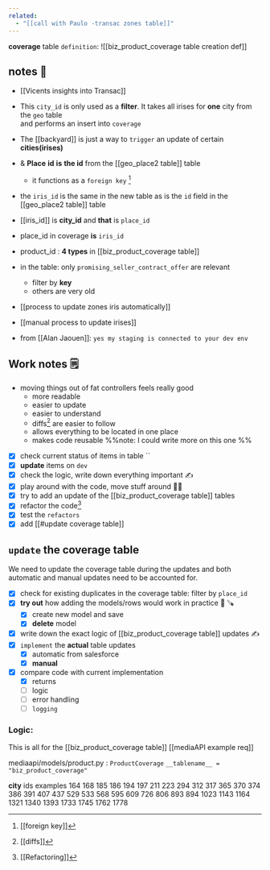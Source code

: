 ```yaml
---
related:
  - "[[call with Paulo -transac zones table]]"
---
```

**coverage** table `definition`:
 ![[biz_product_coverage table creation def]]
## notes 📔

- [[Vicents insights into Transac]]
- This `city_id` is only used as a **filter**. It takes all irises for **one** city from the `geo` table  
	 and performs an insert into `coverage`
- The [[backyard]] is just a way to `trigger` an update of  certain **cities(irises)**
- & **Place** **id** **is** **the id** from the [[geo_place2 table]] table
	- it functions as a `foreign key` [^1]
- the `iris_id` is the same in the new table as is the `id` field in the [[geo_place2 table]] table
- [[iris_id]] is **city_id** and **that** is `place_id`
- place_id in coverage **is** `iris_id`

- product_id : **4 types** in [[biz_product_coverage table]]
- in the table: only `promising_seller_contract_offer` are relevant
	- filter by **key**
	- others are very old

- [[process to update zones iris automatically]]
- [[manual process to update irises]]
- from [[Alan Jaouen]]:  `yes my staging is connected to your dev env`

## Work notes 🗒

- moving things out of fat controllers feels really good
	- more readable
	- easier to update
	- easier to understand
	- diffs[^2] are easier to follow
	- allows everything to be located in  one place
	- makes code reusable
	%%note: I could write more on this one %%

- [x] check current status of items in table ``
- [x] **update** items on `dev`
- [x] check the logic, write down everything important ✍
- [x] play around with the code, move stuff around 🤾‍♂
- [x] try to add an update of the [[biz_product_coverage table]] tables
- [x] refactor the code[^3] 
- [x] test the `refactors`
- [x] add [[#update coverage table]]

## `update` the coverage table

We need to update the coverage table during the updates and both automatic and manual updates need to be accounted for.

- [x] check for existing duplicates in the coverage table: filter by `place_id`
- [x] **try out** how adding the models/rows would work in practice 🔨 🪚
	- [x] create new model and save
	- [x] **delete** model
- [x] write down the exact logic of [[biz_product_coverage table]] updates ✍
- [x] `implement` the **actual** table updates
	- [x] automatic from salesforce
	- [x] **manual**
- [x] compare code with current implementation
	- [x] returns
	- [ ] logic
	- [ ] error handling
	- [ ] `logging`

### **Logic**:
This is all for the [[biz_product_coverage table]]
[[mediaAPI example req]]

mediaapi/models/product.py : `ProductCoverage`
`__tablename__ = "biz_product_coverage"`

 **city** ids examples
     164
     168
     185
     186
     194
     197
     211
     223
     294
     312
     317
     365
     370
     374
     386
     391
     407
     437
     529
     533
     568
     595
     609
     726
     806
     893
     894
    1023
    1143
    1164
    1321
    1340
    1393
    1733
    1745
    1762
    1778






[^1]: [[foreign key]]
[^2]: [[diffs]]
[^3]: [[Refactoring]]